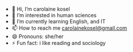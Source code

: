 - 👋 Hi, I’m carolaine kosel
- 👀 I’m interested in human sciences
- 🌱 I’m currently learning English, and IT
- 📫 How to reach me carolainekosel@gmail.com
- 😄 Pronouns: she/her
- ⚡ Fun fact: i like reading and sociology

<!---
carolainekosel/carolainekosel is a ✨ special ✨ repository because its `README.md` (this file) appears on your GitHub profile.
You can click the Preview link to take a look at your changes.
--->
